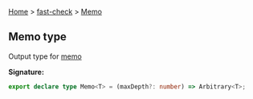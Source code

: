 [Home](/) &gt; [fast-check](../fast-check.md) &gt; [Memo](Memo.md)

## Memo type

Output type for [memo](memo.md)

<b>Signature:</b>

```typescript
export declare type Memo<T> = (maxDepth?: number) => Arbitrary<T>;
```
